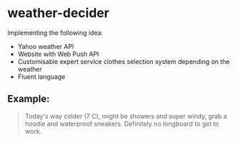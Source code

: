 # weather-decider
Implementing the following idea:
 - Yahoo weather API
 - Website with Web Push API
 - Customisable expert service clothes selection system depending on the weather
 - Fluent language
## Example:
> Today's way colder (7 C), might be showers and super windy, grab a hoodie and waterproof sneakers. Definitely no longboard to get to work.
